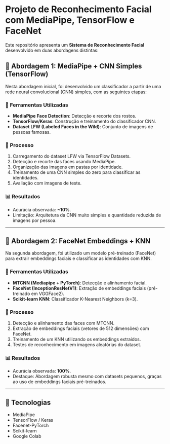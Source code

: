 # Projeto de Reconhecimento Facial com MediaPipe, TensorFlow e FaceNet

Este repositório apresenta um **Sistema de Reconhecimento Facial** desenvolvido em duas abordagens distintas:

## 📌 Abordagem 1: MediaPipe + CNN Simples (TensorFlow)

Nesta abordagem inicial, foi desenvolvido um classificador a partir de uma rede neural convolucional (CNN) simples, com as seguintes etapas:

### 🔧 Ferramentas Utilizadas
- **MediaPipe Face Detection**: Detecção e recorte dos rostos.
- **TensorFlow/Keras**: Construção e treinamento do classificador CNN.
- **Dataset LFW (Labeled Faces in the Wild)**: Conjunto de imagens de pessoas famosas.

### 📝 Processo
1. Carregamento do dataset LFW via TensorFlow Datasets.
2. Detecção e recorte das faces usando MediaPipe.
3. Organização das imagens em pastas por identidade.
4. Treinamento de uma CNN simples do zero para classificar as identidades.
5. Avaliação com imagens de teste.

### 📊 Resultados
- Acurácia observada: **~10%**.
- Limitação: Arquitetura da CNN muito simples e quantidade reduzida de imagens por pessoa.

---

## 📌 Abordagem 2: FaceNet Embeddings + KNN

Na segunda abordagem, foi utilizado um modelo pré-treinado (FaceNet) para extrair embeddings faciais e classificar as identidades com KNN.

### 🔧 Ferramentas Utilizadas
- **MTCNN (Mediapipe + PyTorch)**: Detecção e alinhamento facial.
- **FaceNet (InceptionResNetV1)**: Extração de embeddings faciais (pré-treinado em VGGFace2).
- **Scikit-learn KNN**: Classificador K-Nearest Neighbors (k=3).

### 📝 Processo
1. Detecção e alinhamento das faces com MTCNN.
2. Extração de embeddings faciais (vetores de 512 dimensões) com FaceNet.
3. Treinamento de um KNN utilizando os embeddings extraídos.
4. Testes de reconhecimento em imagens aleatórias do dataset.

### 📊 Resultados
- Acurácia observada: **100%**.
- Destaque: Abordagem robusta mesmo com datasets pequenos, graças ao uso de embeddings faciais pré-treinados.

---

## 🚀 Tecnologias
- MediaPipe
- TensorFlow / Keras
- Facenet-PyTorch
- Scikit-learn
- Google Colab
